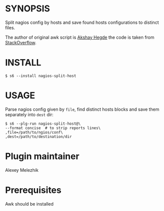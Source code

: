 # SYNOPSIS

Split nagios config by hosts and save found hosts configurations to distinct files.

The author of original awk script is [Akshay Hegde](https://stackoverflow.com/users/3161993/akshay-hegde)
the code is taken from [StackOverflow](https://stackoverflow.com/a/46197347/5147708).


# INSTALL

    $ s6 --install nagios-split-host

# USAGE

Parse nagios config given by `file`, find distinct hosts blocks and save them separately into `dest` dir:

    $ s6 --plg-run nagios-split-host@\
    --format concise  # to strip reports lines\
    ,file=/path/to/ngios/conf\
    ,dest=/path/to/destination/dir


# Plugin maintainer

Alexey Melezhik

# Prerequisites

Awk should be installed


